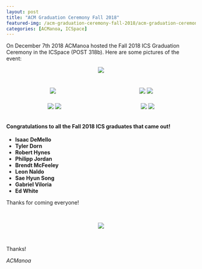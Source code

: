 ```yaml
---
layout: post
title: "ACM Graduation Ceremony Fall 2018"
featured-img: /acm-graduation-ceremony-fall-2018/acm-graduation-ceremony-fall-2018
categories: [ACManoa, ICSpace]
---
```


On December 7th 2018 ACManoa hosted the Fall 2018 ICS Graduation Ceremony in the ICSpace (POST 318b). Here are some pictures of the event:

<center>
	<figure class="full">
	    <img src="/assets/img/posts/acm-graduation-ceremony-fall-2018/20181207_124515.jpg" data-featherlight data-featherlight-target-attr="src">
	</figure>
</center>

<br>

<center>
	<div class="row"> 
	  <div class="column">
		<img src="/assets/img/posts/acm-graduation-ceremony-fall-2018/image0-9.jpg" data-featherlight data-featherlight-target-attr="src">
	  </div>
	  <div class="column">
		<img src="/assets/img/posts/acm-graduation-ceremony-fall-2018/20181207_123908.jpg" data-featherlight data-featherlight-target-attr="src">
		<img src="/assets/img/posts/acm-graduation-ceremony-fall-2018/20181207_121238.jpg" data-featherlight data-featherlight-target-attr="src">
	  </div> 
	</div>
</center>

<br>

<center>
	<div class="row"> 
	  <div class="column">
		<img src="/assets/img/posts/acm-graduation-ceremony-fall-2018/20181207_123554.jpg" data-featherlight data-featherlight-target-attr="src">
		<img src="/assets/img/posts/acm-graduation-ceremony-fall-2018/20181207_123523.jpg" data-featherlight data-featherlight-target-attr="src">
	  </div>
	  <div class="column">
		<img src="/assets/img/posts/acm-graduation-ceremony-fall-2018/20181207_123257.jpg" data-featherlight data-featherlight-target-attr="src">
		<img src="/assets/img/posts/acm-graduation-ceremony-fall-2018/20181207_123350.jpg" data-featherlight data-featherlight-target-attr="src">
	  </div> 
	</div>
</center>

<br>

#### Congratulations to all the Fall 2018 ICS graduates that came out!

* **Isaac DeMello**
* **Tyler Dorn** 
* **Robert Hynes**
* **Philipp Jordan**
* **Brendt McFeeley**
* **Leon Naldo**
* **Sae Hyun Song**
* **Gabriel Viloria**
* **Ed White**

Thanks for coming everyone!

<br>

<center>
	<figure class="full">
	    <img src="/assets/img/posts/acm-graduation-ceremony-fall-2018/cover.jpg">
	</figure>
</center>

<br>

Thanks!

_ACManoa_

<style>
	.row {
	  display: flex;
	  flex-wrap: wrap;
	  padding: 0 4px;
	}

	/* Create four equal columns that sits next to each other */
	.column {
	  flex: 100%;
	  max-width: 50%;
	  padding: 0 4px;
	}

	.column img {
	  margin-top: 8px;
	  vertical-align: middle;
	  cursor: pointer;
	}

	/* Responsive layout - makes a two column-layout instead of four columns */
	@media screen and (max-width: 800px) {
	  .column {
	    flex: 50%;
	    max-width: 50%;
	  }
	}

	/* Responsive layout - makes the two columns stack on top of each other instead of next to each other */
	@media screen and (max-width: 600px) {
	  .column {
	    flex: 100%;
	    max-width: 100%;
	  }
	}
</style>

<link href="//cdn.rawgit.com/noelboss/featherlight/1.7.13/release/featherlight.min.css" type="text/css" rel="stylesheet" />
<script src="//code.jquery.com/jquery-latest.js"></script>
<script src="//cdn.rawgit.com/noelboss/featherlight/1.7.13/release/featherlight.min.js" type="text/javascript" charset="utf-8"></script>

